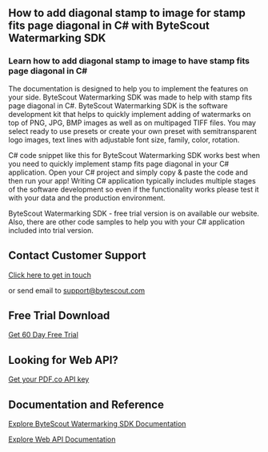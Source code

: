 ## How to add diagonal stamp to image for stamp fits page diagonal in C# with ByteScout Watermarking SDK

### Learn how to add diagonal stamp to image to have stamp fits page diagonal in C#

The documentation is designed to help you to implement the features on your side. ByteScout Watermarking SDK was made to help with stamp fits page diagonal in C#. ByteScout Watermarking SDK is the software development kit that helps to quickly implement adding of watermarks on top of PNG, JPG, BMP images as well as on multipaged TIFF files. You may select ready to use presets or create your own preset with semitransparent logo images, text lines with adjustable font size, family, color, rotation.

C# code snippet like this for ByteScout Watermarking SDK works best when you need to quickly implement stamp fits page diagonal in your C# application. Open your C# project and simply copy & paste the code and then run your app! Writing C# application typically includes multiple stages of the software development so even if the functionality works please test it with your data and the production environment.

ByteScout Watermarking SDK - free trial version is on available our website. Also, there are other code samples to help you with your C# application included into trial version.

## Contact Customer Support

[Click here to get in touch](https://bytescout.zendesk.com/hc/en-us/requests/new?subject=ByteScout%20Watermarking%20SDK%20Question)

or send email to [support@bytescout.com](mailto:support@bytescout.com?subject=ByteScout%20Watermarking%20SDK%20Question) 

## Free Trial Download

[Get 60 Day Free Trial](https://bytescout.com/download/web-installer?utm_source=github-readme)

## Looking for Web API? 

[Get your PDF.co API key](https://pdf.co/documentation/api?utm_source=github-readme)

## Documentation and Reference

[Explore ByteScout Watermarking SDK Documentation](https://bytescout.com/documentation/index.html?utm_source=github-readme)

[Explore Web API Documentation](https://pdf.co/documentation/api?utm_source=github-readme)